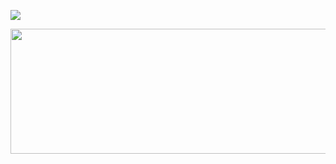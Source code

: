 
![](https://leetcard.jacoblin.cool/BryanLomerio?ext=activity)

  <img src="https://render.gitanimals.org/lines/BryanLomerio?pet-id=684745091506332796" width="1000" height="200"/>
